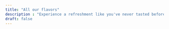 ```yaml
---
title: "All our flavors"
description : "Experience a refreshment like you've never tasted before"
draft: false
---
```

